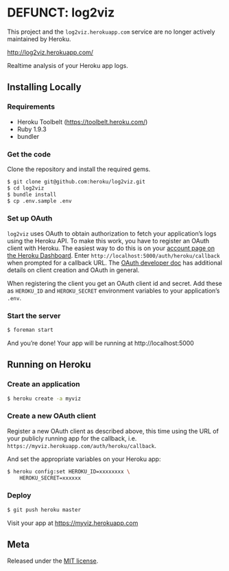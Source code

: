 # DEFUNCT: log2viz

This project and the `log2viz.herokuapp.com` service are no longer actively maintained by Heroku.

http://log2viz.herokuapp.com/

Realtime analysis of your Heroku app logs.

## Installing Locally

### Requirements

* Heroku Toolbelt (https://toolbelt.heroku.com/)
* Ruby 1.9.3
* bundler

### Get the code

Clone the repository and install the required gems.

```bash
$ git clone git@github.com:heroku/log2viz.git
$ cd log2viz
$ bundle install
$ cp .env.sample .env
```

### Set up OAuth

`log2viz` uses OAuth to obtain authorization to fetch your application’s logs using the Heroku API. To make this work, you have to register an OAuth client with Heroku. The easiest way to do this is on your [account page on the Heroku Dashboard](https://dashboard.heroku.com/account). Enter `http://localhost:5000/auth/heroku/callback` when prompted for a callback URL. The [OAuth developer doc](devcenter.heroku.com/articles/oauth?preview=1) has additional details on client creation and OAuth in general.

When registering the client you get an OAuth client id and secret. Add these as `HEROKU_ID` and `HEROKU_SECRET` environment variables to your application’s `.env`.

### Start the server

```bash
$ foreman start
```

And you’re done! Your app will be running at http://localhost:5000

## Running on Heroku

### Create an application

```bash
$ heroku create -a myviz
```

### Create a new OAuth client

Register a new OAuth client as described above, this time using the URL of your publicly running app for the callback, i.e. `https://myviz.herokuapp.com/auth/heroku/callback`.

And set the appropriate variables on your Heroku app:

```bash
$ heroku config:set HEROKU_ID=xxxxxxxx \
	HEROKU_SECRET=xxxxxx 
```

### Deploy

```bash
$ git push heroku master
```

Visit your app at https://myviz.herokuapp.com

## Meta

Released under the [MIT license](http://www.opensource.org/licenses/mit-license.php).
